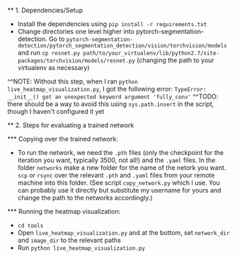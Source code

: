 ** 1. Dependencies/Setup
- Install the dependencies using ```pip install -r requirements.txt```
- Change directories one level higher into pytorch-segmentation-detection. Go to ```pytorch-segmentation-detection/pytorch_segmentation_detection/vision/torchvision/models``` and run ```cp resnet.py path/to/your_virtualenv/lib/python2.7/site-packages/torchvision/models/resnet.py``` (changing the path to your virtualenv as necessary)

^^NOTE: Without this step, when I ran ```python live_heatmap_visualization.py```, I got the following error: ```TypeError: __init__() got an unexpected keyword argument 'fully_conv'```
^^TODO: there should be a way to avoid this using ```sys.path.insert``` in the script, though I haven't configured it yet

** 2. Steps for evaluating a trained network

*** Copying over the trained network:
- To run the network, we need the ```.pth``` files (only the checkpoint for the iteration you want, typically 3500, not all!) and the ```.yaml``` files. In the folder ```networks``` make a new folder for the name of the netork you want. ```scp``` or ```rsync``` over the relevant ```.pth``` and ```.yaml``` files from your remote machine into this folder. (See script ```copy_network.py``` which I use. You can probably use it directly but substitute my username for yours and change the path to the networks accordingly.)

*** Running the heatmap visualization:
- ```cd tools```
- Open ```live_heatmap_visualization.py``` and at the bottom, set ```network_dir``` and ```image_dir``` to the relevant paths
- Run ```python live_heatmap_visualization.py```
